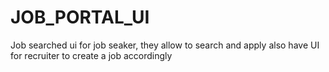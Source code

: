 # JOB_PORTAL_UI
Job searched ui for job seaker, they allow to search and apply also have UI for recruiter to create a job accordingly

